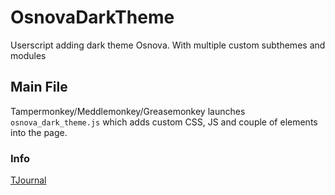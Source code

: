 # OsnovaDarkTheme
Userscript adding dark theme Osnova. With multiple custom subthemes and modules


## Main File
Tampermonkey/Meddlemonkey/Greasemonkey launches `osnova_dark_theme.js` which adds custom CSS, JS and couple of elements into the page.


### Info
[TJournal](https://tjournal.ru/u/99944-serguun42/137781-tut-vse-eshche-postit-atserguun42-a-takzhe-ustanovka-temnoy-temy#darkmode)